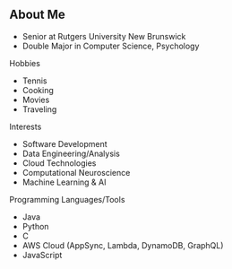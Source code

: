 ## About Me

* Senior at Rutgers University New Brunswick
* Double Major in Computer Science, Psychology

Hobbies
* Tennis
* Cooking
* Movies
* Traveling

Interests
* Software Development
* Data Engineering/Analysis
* Cloud Technologies
* Computational Neuroscience
* Machine Learning & AI

Programming Languages/Tools
* Java
* Python
* C
* AWS Cloud (AppSync, Lambda, DynamoDB, GraphQL)
* JavaScript

